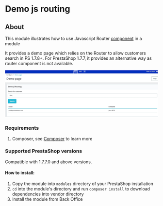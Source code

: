 # Demo js routing

## About

This module illustrates how to use Javascript Router [component](https://devdocs.prestashop.com/1.7/development/components/global-components/) in a module

It provides a demo page which relies on the Router to allow customers search in PS 1.7.8+.
For PrestaShop 1.7.7, it provides an alternative way as router component is not available.

![DemoJSrouting screenshot](demojsrouting_screenshot.jpeg)

### Requirements

1. Composer, see [Composer](https://getcomposer.org/) to learn more

### Supported PrestaShop versions

Compatible with 1.7.7.0 and above versions.

#### How to install:
1. Copy the module into `modules` directory of your PrestaShop installation
2. `cd` into the module's directory and run `composer install` to download dependencies into vendor directory
3. Install the module from Back Office
